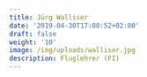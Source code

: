```yaml
---
title: Jürg Walliser
date: '2019-04-30T17:00:52+02:00'
draft: false
weight: '10'
image: /img/uploads/walliser.jpg
description: Fluglehrer (FI)
---
```


